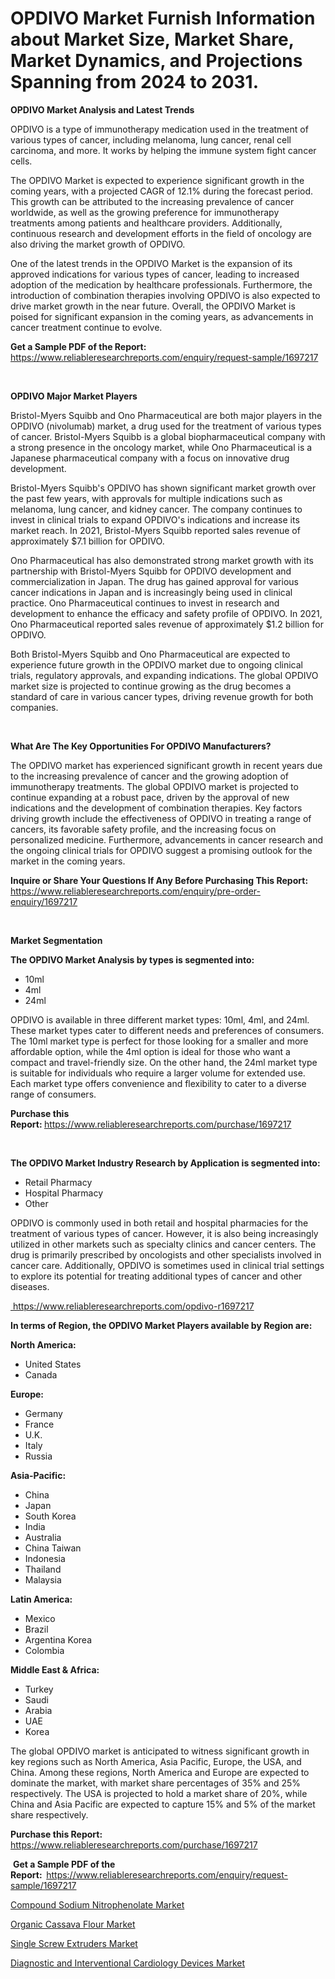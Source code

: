 <p><h1>OPDIVO Market Furnish Information about Market Size, Market Share, Market Dynamics, and Projections Spanning from 2024 to 2031.</h1></p><p><strong>OPDIVO Market Analysis and Latest Trends</strong></p>
<p><p>OPDIVO is a type of immunotherapy medication used in the treatment of various types of cancer, including melanoma, lung cancer, renal cell carcinoma, and more. It works by helping the immune system fight cancer cells.</p><p>The OPDIVO Market is expected to experience significant growth in the coming years, with a projected CAGR of 12.1% during the forecast period. This growth can be attributed to the increasing prevalence of cancer worldwide, as well as the growing preference for immunotherapy treatments among patients and healthcare providers. Additionally, continuous research and development efforts in the field of oncology are also driving the market growth of OPDIVO.</p><p>One of the latest trends in the OPDIVO Market is the expansion of its approved indications for various types of cancer, leading to increased adoption of the medication by healthcare professionals. Furthermore, the introduction of combination therapies involving OPDIVO is also expected to drive market growth in the near future. Overall, the OPDIVO Market is poised for significant expansion in the coming years, as advancements in cancer treatment continue to evolve.</p></p>
<p><strong>Get a Sample PDF of the Report:&nbsp;</strong> <a href="https://www.reliableresearchreports.com/enquiry/request-sample/1697217">https://www.reliableresearchreports.com/enquiry/request-sample/1697217</a></p>
<p>&nbsp;</p>
<p><strong>OPDIVO Major Market Players</strong></p>
<p><p>Bristol-Myers Squibb and Ono Pharmaceutical are both major players in the OPDIVO (nivolumab) market, a drug used for the treatment of various types of cancer. Bristol-Myers Squibb is a global biopharmaceutical company with a strong presence in the oncology market, while Ono Pharmaceutical is a Japanese pharmaceutical company with a focus on innovative drug development.</p><p>Bristol-Myers Squibb's OPDIVO has shown significant market growth over the past few years, with approvals for multiple indications such as melanoma, lung cancer, and kidney cancer. The company continues to invest in clinical trials to expand OPDIVO's indications and increase its market reach. In 2021, Bristol-Myers Squibb reported sales revenue of approximately $7.1 billion for OPDIVO.</p><p>Ono Pharmaceutical has also demonstrated strong market growth with its partnership with Bristol-Myers Squibb for OPDIVO development and commercialization in Japan. The drug has gained approval for various cancer indications in Japan and is increasingly being used in clinical practice. Ono Pharmaceutical continues to invest in research and development to enhance the efficacy and safety profile of OPDIVO. In 2021, Ono Pharmaceutical reported sales revenue of approximately $1.2 billion for OPDIVO.</p><p>Both Bristol-Myers Squibb and Ono Pharmaceutical are expected to experience future growth in the OPDIVO market due to ongoing clinical trials, regulatory approvals, and expanding indications. The global OPDIVO market size is projected to continue growing as the drug becomes a standard of care in various cancer types, driving revenue growth for both companies.</p></p>
<p>&nbsp;</p>
<p><strong>What Are The Key Opportunities For OPDIVO Manufacturers?</strong></p>
<p><p>The OPDIVO market has experienced significant growth in recent years due to the increasing prevalence of cancer and the growing adoption of immunotherapy treatments. The global OPDIVO market is projected to continue expanding at a robust pace, driven by the approval of new indications and the development of combination therapies. Key factors driving growth include the effectiveness of OPDIVO in treating a range of cancers, its favorable safety profile, and the increasing focus on personalized medicine. Furthermore, advancements in cancer research and the ongoing clinical trials for OPDIVO suggest a promising outlook for the market in the coming years.</p></p>
<p><strong>Inquire or Share Your Questions If Any Before Purchasing This Report:</strong> <a href="https://www.reliableresearchreports.com/enquiry/pre-order-enquiry/1697217">https://www.reliableresearchreports.com/enquiry/pre-order-enquiry/1697217</a></p>
<p>&nbsp;</p>
<p><strong>Market Segmentation</strong></p>
<p><strong>The OPDIVO Market Analysis by types is segmented into:</strong></p>
<p><ul><li>10ml</li><li>4ml</li><li>24ml</li></ul></p>
<p><p>OPDIVO is available in three different market types: 10ml, 4ml, and 24ml. These market types cater to different needs and preferences of consumers. The 10ml market type is perfect for those looking for a smaller and more affordable option, while the 4ml option is ideal for those who want a compact and travel-friendly size. On the other hand, the 24ml market type is suitable for individuals who require a larger volume for extended use. Each market type offers convenience and flexibility to cater to a diverse range of consumers.</p></p>
<p><strong>Purchase this Report:&nbsp;</strong><a href="https://www.reliableresearchreports.com/purchase/1697217">https://www.reliableresearchreports.com/purchase/1697217</a></p>
<p>&nbsp;</p>
<p><strong>The OPDIVO Market Industry Research by Application is segmented into:</strong></p>
<p><ul><li>Retail Pharmacy</li><li>Hospital Pharmacy</li><li>Other</li></ul></p>
<p><p>OPDIVO is commonly used in both retail and hospital pharmacies for the treatment of various types of cancer. However, it is also being increasingly utilized in other markets such as specialty clinics and cancer centers. The drug is primarily prescribed by oncologists and other specialists involved in cancer care. Additionally, OPDIVO is sometimes used in clinical trial settings to explore its potential for treating additional types of cancer and other diseases.</p></p>
<p><a href="https://www.reliableresearchreports.com/opdivo-r1697217">&nbsp;https://www.reliableresearchreports.com/opdivo-r1697217</a></p>
<p><strong>In terms of Region, the OPDIVO Market Players available by Region are:</strong></p>
<p>
    <p> <strong> North America: </strong>
        <ul>
            <li>United States</li>
            <li>Canada</li>
        </ul>
        </p> 
    <p> <strong> Europe: </strong>
        <ul>
            <li>Germany</li>
            <li>France</li>
            <li>U.K.</li>
            <li>Italy</li>
            <li>Russia</li>
        </ul>
        </p> 
    <p> <strong> Asia-Pacific: </strong>
        <ul>
            <li>China</li>
            <li>Japan</li>
            <li>South Korea</li>
            <li>India</li>
            <li>Australia</li>
            <li>China Taiwan</li>
            <li>Indonesia</li>
            <li>Thailand</li>
            <li>Malaysia</li>
        </ul>
        </p> 
    <p> <strong> Latin America: </strong>
        <ul>
            <li>Mexico</li>
            <li>Brazil</li>
            <li>Argentina Korea</li>
            <li>Colombia</li>
        </ul>
        </p> 
    <p> <strong> Middle East & Africa: </strong>
        <ul>
            <li>Turkey</li>
            <li>Saudi</li>
            <li>Arabia</li>
            <li>UAE</li>
            <li>Korea</li>
        </ul>
    </p>
    </p>
<p><p>The global OPDIVO market is anticipated to witness significant growth in key regions such as North America, Asia Pacific, Europe, the USA, and China. Among these regions, North America and Europe are expected to dominate the market, with market share percentages of 35% and 25% respectively. The USA is projected to hold a market share of 20%, while China and Asia Pacific are expected to capture 15% and 5% of the market share respectively.</p></p>
<p><strong>Purchase this Report: </strong><a href="https://www.reliableresearchreports.com/purchase/1697217">https://www.reliableresearchreports.com/purchase/1697217</a></p>
<p>&nbsp;<strong>Get a Sample PDF of the Report:&nbsp;&nbsp;</strong><a href="https://www.reliableresearchreports.com/enquiry/request-sample/1697217">https://www.reliableresearchreports.com/enquiry/request-sample/1697217</a></p>
<p><strong></strong></p>
<p><p><a href="https://www.linkedin.com/pulse/compound-sodium-nitrophenolate-market-competitive-analysis-trends-70juf">Compound Sodium Nitrophenolate Market</a></p><p><a href="https://www.linkedin.com/pulse/organic-cassava-flour-market-insights-cagr-trends-growth-strategies-4anjf">Organic Cassava Flour Market</a></p><p><a href="https://github.com/gracielawharr/Market-Research-Report-List-1/blob/main/single-screw-extruders-market.md">Single Screw Extruders Market</a></p><p><a href="https://github.com/JennyferFeil2023/Market-Research-Report-List-1/blob/main/diagnostic-and-interventional-cardiology-devices-market.md">Diagnostic and Interventional Cardiology Devices Market</a></p></p>